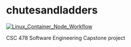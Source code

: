 # chutesandladders
[![Linux_Container_Node_Workflow](https://github.com/aehswill/chutesandladders/actions/workflows/main_chutesandladders.yml/badge.svg?branch=master)](https://github.com/aehswill/chutesandladders/actions/workflows/main_chutesandladders.yml)

CSC 478 Software Engineering Capstone project

